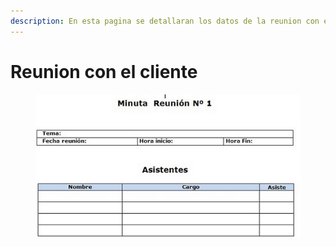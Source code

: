 ```yaml
---
description: En esta pagina se detallaran los datos de la reunion con el cliente
---
```


# Reunion con el cliente

<figure><img src="../.gitbook/assets/minuta.png" alt=""><figcaption></figcaption></figure>

